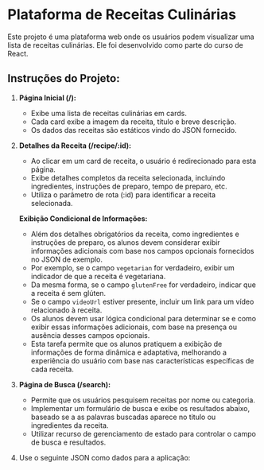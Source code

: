 # Plataforma de Receitas Culinárias

Este projeto é uma plataforma web onde os usuários podem visualizar uma lista de receitas culinárias. Ele foi desenvolvido como parte do curso de React.

## Instruções do Projeto:

1. **Página Inicial (/):**

   - Exibe uma lista de receitas culinárias em cards.
   - Cada card exibe a imagem da receita, título e breve descrição.
   - Os dados das receitas são estáticos vindo do JSON fornecido.

2. **Detalhes da Receita (/recipe/:id):**

   - Ao clicar em um card de receita, o usuário é redirecionado para esta página.
   - Exibe detalhes completos da receita selecionada, incluindo ingredientes, instruções de preparo, tempo de preparo, etc.
   - Utiliza o parâmetro de rota (:id) para identificar a receita selecionada.

   **Exibição Condicional de Informações:**

   - Além dos detalhes obrigatórios da receita, como ingredientes e instruções de preparo, os alunos devem considerar exibir informações adicionais com base nos campos opcionais fornecidos no JSON de exemplo.
   - Por exemplo, se o campo `vegetarian` for verdadeiro, exibir um indicador de que a receita é vegetariana.
   - Da mesma forma, se o campo `glutenFree` for verdadeiro, indicar que a receita é sem glúten.
   - Se o campo `videoUrl` estiver presente, incluir um link para um vídeo relacionado à receita.
   - Os alunos devem usar lógica condicional para determinar se e como exibir essas informações adicionais, com base na presença ou ausência desses campos opcionais.
   - Esta tarefa permite que os alunos pratiquem a exibição de informações de forma dinâmica e adaptativa, melhorando a experiência do usuário com base nas características específicas de cada receita.

3. **Página de Busca (/search):**

   - Permite que os usuários pesquisem receitas por nome ou categoria.
   - Implementar um formulário de busca e exibe os resultados abaixo, baseado se a as palavras buscadas aparece no titulo ou ingredientes da receita.
   - Utilizar recurso de gerenciamento de estado para controlar o campo de busca e resultados.

4. Use o seguinte JSON como dados para a aplicação:
